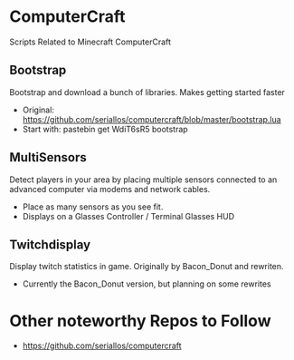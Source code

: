 # ComputerCraft
Scripts Related to Minecraft ComputerCraft

Bootstrap
---------

Bootstrap and download a bunch of libraries. Makes getting started faster
- Original: https://github.com/seriallos/computercraft/blob/master/bootstrap.lua
- Start with: pastebin get WdiT6sR5 bootstrap

MultiSensors
------------

Detect players in your area by placing multiple sensors connected to an advanced computer via modems and network cables. 
- Place as many sensors as you see fit. 
- Displays on a Glasses Controller / Terminal Glasses HUD

Twitchdisplay
-------------

Display twitch statistics in game. Originally by Bacon_Donut and rewriten. 
- Currently the Bacon_Donut version, but planning on some rewrites



# Other noteworthy Repos to Follow

- https://github.com/seriallos/computercraft

